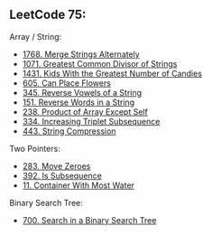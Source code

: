 LeetCode 75:
--
Array / String:
- [1768. Merge Strings Alternately](https://github.com/faisalkhan91/Programming-Fundamentals/blob/main/Algorithms/Two%20Pointers/LeetCode/1768.%20Merge%20Strings%20Alternately.py)
- [1071. Greatest Common Divisor of Strings](https://github.com/faisalkhan91/Programming-Fundamentals/blob/main/Data%20Structures/Array/Exercises/LeetCode/Strings/1071.%20Greatest%20Common%20Divisor%20of%20Strings.py)
- [1431. Kids With the Greatest Number of Candies](https://github.com/faisalkhan91/Programming-Fundamentals/blob/main/Data%20Structures/Array/Exercises/LeetCode/Greedy/1431.%20Kids%20With%20the%20Greatest%20Number%20of%20Candies.py)
- [605. Can Place Flowers](https://github.com/faisalkhan91/Programming-Fundamentals/blob/main/Data%20Structures/Array/Exercises/LeetCode/Greedy/605.%20Can%20Place%20Flowers.py)
- [345. Reverse Vowels of a String](https://github.com/faisalkhan91/Programming-Fundamentals/blob/main/Data%20Structures/Array/Exercises/LeetCode/Strings/345.%20Reverse%20Vowels%20of%20a%20String.py)
- [151. Reverse Words in a String](https://github.com/faisalkhan91/Programming-Fundamentals/blob/main/Data%20Structures/Array/Exercises/LeetCode/Strings/151.%20Reverse%20Words%20in%20a%20String.py)
- [238. Product of Array Except Self](https://github.com/faisalkhan91/Programming-Fundamentals/blob/main/Data%20Structures/Array/Exercises/LeetCode/Prefix%20Sum/238.%20Product%20of%20Array%20Except%20Self.py)
- [334. Increasing Triplet Subsequence](https://github.com/faisalkhan91/Programming-Fundamentals/blob/main/Data%20Structures/Array/Exercises/LeetCode/Greedy/334.%20Increasing%20Triplet%20Subsequence.py)
- [443. String Compression](https://github.com/faisalkhan91/Programming-Fundamentals/blob/main/Data%20Structures/Array/Exercises/LeetCode/Strings/443.%20String%20Compression.py)

Two Pointers:
- [283. Move Zeroes](https://github.com/faisalkhan91/Programming-Fundamentals/blob/main/Algorithms/Two%20Pointers/LeetCode/Array/283.%20Move%20Zeroes.py)
- [392. Is Subsequence](https://github.com/faisalkhan91/Programming-Fundamentals/blob/main/Algorithms/Two%20Pointers/LeetCode/String/392.%20Is%20Subsequence.py)
- [11. Container With Most Water](https://github.com/faisalkhan91/Programming-Fundamentals/blob/main/Algorithms/Two%20Pointers/LeetCode/Array/11.%20Container%20With%20Most%20Water.py)


Binary Search Tree:
- [700. Search in a Binary Search Tree](https://github.com/faisalkhan91/Programming-Fundamentals/blob/main/Data%20Structures/Tree/LeetCode/Binary%20Search%20Tree/700.%20Search%20in%20a%20Binary%20Search%20Tree.py)